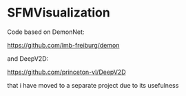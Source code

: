 # SFMVisualization

Code based on DemonNet: 

https://github.com/lmb-freiburg/demon

and DeepV2D:

https://github.com/princeton-vl/DeepV2D

that i have moved to a separate project due to its usefulness
